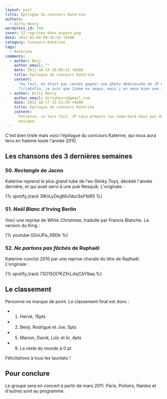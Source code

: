 ```yaml
---
layout: post
title: Épilogue du concours Katerine
authors:
  - Dirty Henry
wordpress_id: 744
cover: 52-reprises-dans-espace.png
date: 2011-01-04 09:26:43 +0100
category: Concours Katerine
tags:
  - Katerine
comments:
  - author: Benj
    author_email: ""
    date: 2011-10-14 16:09:41 +0200
    title: Epilogue du concours Katerine
    content:
      "Au fait, on était pas censés gagner une photo dédicassée de JP Caca
      ?\r\nEnfin, je suis que 2ième ex aequo, mais j'en veux bien une …"
  - author: Dirty Henry
    author_email: dirtyhenry@gmail.com
    date: 2011-10-17 21:53:59 +0200
    title: Epilogue du concours Katerine
    content:
      Patience, ce sera fait. JP Caca prépare son come-back mais pas dans la
      musique.
---
```


C'est bien triste mais voici l'épilogue du concours Katerine, qui nous aura tenu
en haleine toute l'année 2010.

## Les chansons des 3 dernières semaines

### 50. _Rectangle_ de Jacno

Katerine reprend le plus grand tube de l'ex-Stinky Toys, décédé l'année
dernière, et qui avait servi à une pub Nesquik. L'originale :

{% spotify_track 3lKnLyDegMu1dxcSsFfeR5 %}

### 51. _Noël Blanc_ d'Irving Berlin

Voici une reprise de _White Christmas_, traduite par Francis Blanche. La version
du King :

{% youtube G0xUPa_XBDk %}

### 52. _Ne partons pas fâchés_ de Raphaël

Katerine conclut 2010 par une reprise chorale du titre de Raphaël. L'originale :

{% spotify_track 73O15OI7KZXrLdsjCbY9aq %}

## Le classement

Personne ne marque de point. Le classement final est donc :

- 1. Hervé, 15pts
- 2. Benji, Rodrigue et Joe, 5pts
- 5. Marion, David, Loïc et kr, 4pts
- 9. Le reste du monde à 0 pt

Félicitations à tous les lauréats !

## Pour conclure

Le groupe sera en concert à partir de mars 2011. Paris, Poitiers, Nantes et
d'autres sont au programme.
